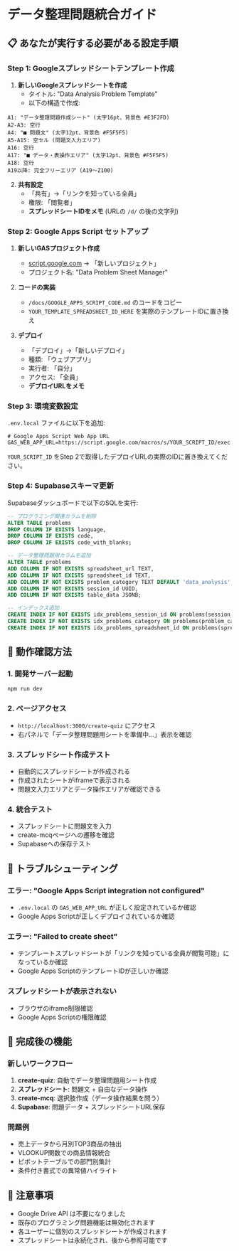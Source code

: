 # データ整理問題統合ガイド

## 📋 **あなたが実行する必要がある設定手順**

### **Step 1: Googleスプレッドシートテンプレート作成**

1. **新しいGoogleスプレッドシートを作成**
   - タイトル: "Data Analysis Problem Template"
   - 以下の構造で作成:

```
A1: "データ整理問題作成シート" (太字16pt、背景色 #E3F2FD)
A2-A3: 空行
A4: "■ 問題文" (太字12pt、背景色 #F5F5F5)
A5-A15: 空セル (問題文入力エリア)
A16: 空行
A17: "■ データ・表操作エリア" (太字12pt、背景色 #F5F5F5)
A18: 空行
A19以降: 完全フリーエリア (A19～Z100)
```

2. **共有設定**
   - 「共有」→「リンクを知っている全員」
   - 権限: 「閲覧者」
   - **スプレッドシートIDをメモ** (URLの `/d/` の後の文字列)

### **Step 2: Google Apps Script セットアップ**

1. **新しいGASプロジェクト作成**
   - [script.google.com](https://script.google.com) → 「新しいプロジェクト」
   - プロジェクト名: "Data Problem Sheet Manager"

2. **コードの実装**
   - `/docs/GOOGLE_APPS_SCRIPT_CODE.md` のコードをコピー
   - `YOUR_TEMPLATE_SPREADSHEET_ID_HERE` を実際のテンプレートIDに置き換え

3. **デプロイ**
   - 「デプロイ」→「新しいデプロイ」
   - 種類: 「ウェブアプリ」
   - 実行者: 「自分」
   - アクセス: 「全員」
   - **デプロイURLをメモ**

### **Step 3: 環境変数設定**

`.env.local` ファイルに以下を追加:

```env
# Google Apps Script Web App URL
GAS_WEB_APP_URL=https://script.google.com/macros/s/YOUR_SCRIPT_ID/exec
```

`YOUR_SCRIPT_ID` をStep 2で取得したデプロイURLの実際のIDに置き換えてください。

### **Step 4: Supabaseスキーマ更新**

Supabaseダッシュボードで以下のSQLを実行:

```sql
-- プログラミング関連カラムを削除
ALTER TABLE problems 
DROP COLUMN IF EXISTS language,
DROP COLUMN IF EXISTS code,
DROP COLUMN IF EXISTS code_with_blanks;

-- データ整理問題用カラムを追加
ALTER TABLE problems 
ADD COLUMN IF NOT EXISTS spreadsheet_url TEXT,
ADD COLUMN IF NOT EXISTS spreadsheet_id TEXT,
ADD COLUMN IF NOT EXISTS problem_category TEXT DEFAULT 'data_analysis',
ADD COLUMN IF NOT EXISTS session_id UUID,
ADD COLUMN IF NOT EXISTS table_data JSONB;

-- インデックス追加
CREATE INDEX IF NOT EXISTS idx_problems_session_id ON problems(session_id);
CREATE INDEX IF NOT EXISTS idx_problems_category ON problems(problem_category);
CREATE INDEX IF NOT EXISTS idx_problems_spreadsheet_id ON problems(spreadsheet_id);
```

## 🚀 **動作確認方法**

### **1. 開発サーバー起動**
```bash
npm run dev
```

### **2. ページアクセス**
- `http://localhost:3000/create-quiz` にアクセス
- 右パネルで「データ整理問題用シートを準備中...」表示を確認

### **3. スプレッドシート作成テスト**
- 自動的にスプレッドシートが作成される
- 作成されたシートがiframeで表示される
- 問題文入力エリアとデータ操作エリアが確認できる

### **4. 統合テスト**
- スプレッドシートに問題文を入力
- create-mcqページへの遷移を確認
- Supabaseへの保存テスト

## 🔧 **トラブルシューティング**

### **エラー: "Google Apps Script integration not configured"**
- `.env.local` の `GAS_WEB_APP_URL` が正しく設定されているか確認
- Google Apps Scriptが正しくデプロイされているか確認

### **エラー: "Failed to create sheet"**
- テンプレートスプレッドシートが「リンクを知っている全員が閲覧可能」になっているか確認
- Google Apps ScriptのテンプレートIDが正しいか確認

### **スプレッドシートが表示されない**
- ブラウザのiframe制限確認
- Google Apps Scriptの権限確認

## 🎯 **完成後の機能**

### **新しいワークフロー**
1. **create-quiz**: 自動でデータ整理問題用シート作成
2. **スプレッドシート**: 問題文 + 自由なデータ操作
3. **create-mcq**: 選択肢作成（データ操作結果を問う）
4. **Supabase**: 問題データ + スプレッドシートURL保存

### **問題例**
- 売上データから月別TOP3商品の抽出
- VLOOKUP関数での商品情報統合
- ピボットテーブルでの部門別集計
- 条件付き書式での異常値ハイライト

## 📝 **注意事項**

- Google Drive API は不要になりました
- 既存のプログラミング問題機能は無効化されます
- 各ユーザーに個別のスプレッドシートが作成されます
- スプレッドシートは永続化され、後から参照可能です